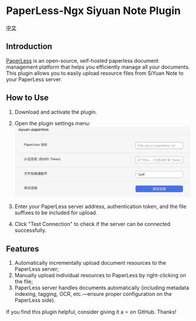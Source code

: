 # PaperLess-Ngx Siyuan Note Plugin

[中文](https://github.com/Jasaxion/siyuan-paperless/blob/main/README_zh_CN.md)

## Introduction

[PaperLess](https://docs.paperless-ngx.com/) is an open-source, self-hosted paperless document management platform that helps you efficiently manage all your documents.
This plugin allows you to easily upload resource files from SiYuan Note to your PaperLess server.

## How to Use

1. Download and activate the plugin.

2. Open the plugin settings menu:
   ![alt text](./img/image.png)

3. Enter your PaperLess server address, authentication token, and the file suffixes to be included for upload.

4. Click "Test Connection" to check if the server can be connected successfully.

## Features

1. Automatically incrementally upload document resources to the PaperLess server;
2. Manually upload individual resources to PaperLess by right-clicking on the file;
3. PaperLess server handles documents automatically (including metadata indexing, tagging, OCR, etc.—ensure proper configuration on the PaperLess side).

If you find this plugin helpful, consider giving it a ⭐️ on GitHub. Thanks!
